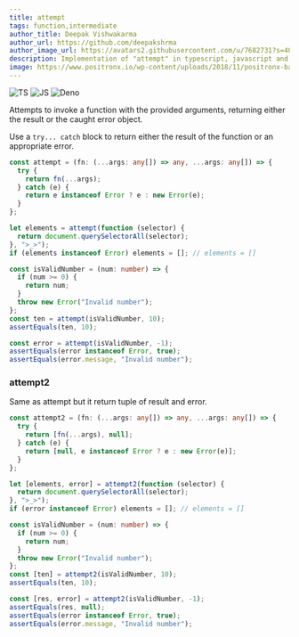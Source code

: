 ```yaml
---
title: attempt
tags: function,intermediate
author_title: Deepak Vishwakarma
author_url: https://github.com/deepakshrma
author_image_url: https://avatars2.githubusercontent.com/u/7682731?s=400
description: Implementation of "attempt" in typescript, javascript and deno.
image: https://www.positronx.io/wp-content/uploads/2018/11/positronx-banner-1152-1.jpg
---
```


![TS](https://img.shields.io/badge/supports-typescript-blue.svg?style=flat-square)
![JS](https://img.shields.io/badge/supports-javascript-yellow.svg?style=flat-square)
![Deno](https://img.shields.io/badge/supports-deno-green.svg?style=flat-square)

Attempts to invoke a function with the provided arguments, returning either the result or the caught error object.

Use a `try... catch` block to return either the result of the function or an appropriate error.

```ts title="typescript"
const attempt = (fn: (...args: any[]) => any, ...args: any[]) => {
  try {
    return fn(...args);
  } catch (e) {
    return e instanceof Error ? e : new Error(e);
  }
};
```

```ts title="typescript"
let elements = attempt(function (selector) {
  return document.querySelectorAll(selector);
}, ">_>");
if (elements instanceof Error) elements = []; // elements = []

const isValidNumber = (num: number) => {
  if (num >= 0) {
    return num;
  }
  throw new Error("Invalid number");
};
const ten = attempt(isValidNumber, 10);
assertEquals(ten, 10);

const error = attempt(isValidNumber, -1);
assertEquals(error instanceof Error, true);
assertEquals(error.message, "Invalid number");
```

### attempt2

Same as attempt but it return tuple of result and error.

```ts title="typescript"
const attempt2 = (fn: (...args: any[]) => any, ...args: any[]) => {
  try {
    return [fn(...args), null];
  } catch (e) {
    return [null, e instanceof Error ? e : new Error(e)];
  }
};
```

```ts title="typescript"
let [elements, error] = attempt2(function (selector) {
  return document.querySelectorAll(selector);
}, ">_>");
if (error instanceof Error) elements = []; // elements = []

const isValidNumber = (num: number) => {
  if (num >= 0) {
    return num;
  }
  throw new Error("Invalid number");
};
const [ten] = attempt2(isValidNumber, 10);
assertEquals(ten, 10);

const [res, error] = attempt2(isValidNumber, -1);
assertEquals(res, null);
assertEquals(error instanceof Error, true);
assertEquals(error.message, "Invalid number");
```
